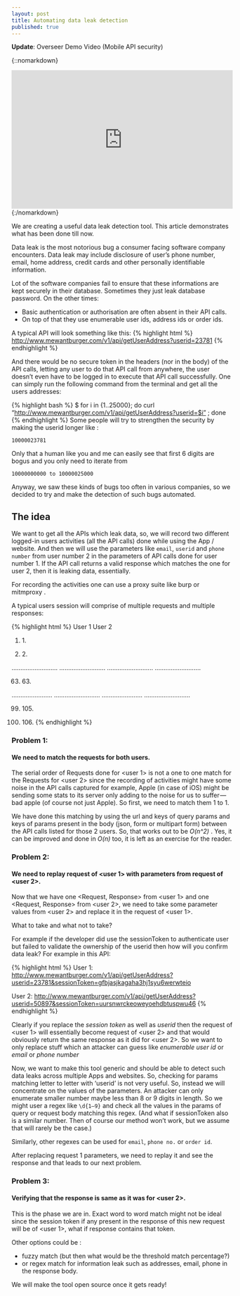 ```yaml
---
layout: post
title: Automating data leak detection
published: true
---
```


**Update**: Overseer Demo Video (Mobile API security)

{::nomarkdown}
<iframe width="100%" height="315" src="https://www.youtube.com/watch?v=ZStNF4eF2Kk" frameborder="0" allowfullscreen></iframe>
{:/nomarkdown}

We are creating a useful data leak detection tool. This article demonstrates what has been done till now.

Data leak is the most notorious bug a consumer facing software company encounters. Data leak may include disclosure of user’s phone number, email, home address, credit cards and other personally identifiable information.

Lot of the software companies fail to ensure that these informations are kept securely in their database. Sometimes they just leak database password. On the other times:

* Basic authentication or authorisation are often absent in their API calls.
* On top of that they use enumerable user ids, address ids or order ids.

A typical API will look something like this:
{% highlight html %}
http://www.mewantburger.com/v1/api/getUserAddress?userid=23781
{% endhighlight %}

And there would be no secure token in the headers (nor in the body) of the API calls, letting any user to do that API call from anywhere, the user doesn’t even have to be logged in to execute that API call successfully. One can simply run the following command from the terminal and get all the users addresses:

{% highlight bash %}
 $ for i in {1..25000}; do curl “http://www.mewantburger.com/v1/api/getUserAddress?userid=$i” ; done
{% endhighlight %}
Some people will try to strengthen the security by making the userid longer like :

`10000023781`

Only that a human like you and me can easily see that first 6 digits are bogus and you only need to iterate from

`10000000000 to 10000025000`

Anyway, we saw these kinds of bugs too often in various companies, so we decided to try and make the detection of such bugs automated.

## The idea
We want to get all the APIs which leak data, so, we will record two different logged-in users activities (all the API calls) done while using the App / website. And then we will use the parameters like `email`, `userid` and `phone number` from user number 2 in the parameters of API calls done for user number 1. If the API call returns a valid response which matches the one for user 2, then it is leaking data, essentially.

For recording the activities one can use a proxy suite like burp or mitmproxy .

A typical users session will comprise of multiple requests and multiple responses:

{% highlight html %}
User 1                           User 2


1. <Request A> <Response A>      1. <Request a> <Response a>

2. <Request B> <Response B>      2. <Request A> <Response A>

..........................       ..........................
..........................       ..........................

63. <Request C> <Response C>     63. <Request B> <Response B>

.......................          ..........................
.......................          ..........................

99. <Request Y> <Response Y>     105. <Request Y> <Response Y>

100. <Request Z> <Response Z>    106. <Request Z> <Response Z>
{% endhighlight %}


### Problem 1:

#### We need to match the requests for both users.
The serial order of Requests done for <user 1> is not a one to one match for the Requests for <user 2> since the recording of activities might have some noise in the API calls captured for example, Apple (in case of iOS) might be sending some stats to its server only adding to the noise for us to suffer — bad apple (of course not just Apple). So first, we need to match them 1 to 1.

We have done this matching by using the url and keys of query params and keys of params present in the body (json, form or multipart form) between the API calls listed for those 2 users. So, that works out to be *O(n^2)* . Yes, it can be improved and done in *O(n)* too, it is left as an exercise for the reader.

### Problem 2:

#### We need to replay request of <user 1> with parameters from request of <user 2>.
Now that we have one <Request, Response> from <user 1> and one <Request, Response> from <user 2>, we need to take some parameter values from <user 2> and replace it in the request of <user 1>.

What to take and what not to take?

For example if the developer did use the sessionToken to authenticate user but failed to validate the ownership of the userid then how will you confirm data leak? For example in this API:

{% highlight html %}
User 1:
http://www.mewantburger.com/v1/api/getUserAddress?userid=23781&sessionToken=gfbjasjkagaha3hj1syu6werwteio

User 2:
http://www.mewantburger.com/v1/api/getUserAddress?userid=50897&sessionToken=uursnwrckeoweyoehdbtuspwu46
{% endhighlight %}

Clearly if you replace the *session token* as well as *userid* then the request of <user 1> will essentially become request of <user 2> and that would obviously return the same response as it did for <user 2>. So we want to only replace stuff which an attacker can guess like *enumerable user id* or *email* or *phone number*

Now, we want to make this tool generic and should be able to detect such data leaks across multiple Apps and websites. So, checking for params matching letter to letter with ‘userid’ is not very useful. So, instead we will concentrate on the values of the parameters. An attacker can only enumerate smaller number maybe less than 8 or 9 digits in length. So we might user a regex like `\d{1–9}` and check all the values in the params of query or request body matching this regex. (And what if sessionToken also is a similar number. Then of course our method won’t work, but we assume that will rarely be the case.)

Similarly, other regexes can be used for `email`, `phone no.` or `order id`.

After replacing request 1 parameters, we need to replay it and see the response and that leads to our next problem.

### Problem 3:

#### Verifying that the response is same as it was for <user 2>.
This is the phase we are in. Exact word to word match might not be ideal since the session token if any present in the response of this new request will be of <user 1>, what if response contains that token.

Other options could be :

* fuzzy match (but then what would be the threshold match percentage?)
* or regex match for information leak such as addresses, email, phone in the response body.


We will make the tool open source once it gets ready!
